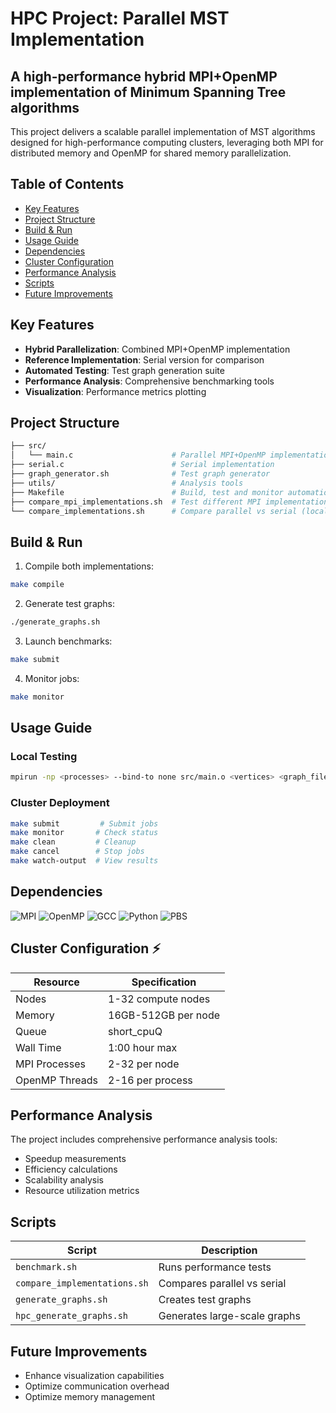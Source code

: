 # HPC Project: Parallel MST Implementation 

## A high-performance hybrid MPI+OpenMP implementation of Minimum Spanning Tree algorithms

This project delivers a scalable parallel implementation of MST algorithms designed for high-performance computing clusters, leveraging both MPI for distributed memory and OpenMP for shared memory parallelization.

## Table of Contents

- [Key Features](#key-features-)
- [Project Structure](#project-structure-)
- [Build & Run](#build--run-%EF%B8%8F)
- [Usage Guide](#usage-guide-)
- [Dependencies](#dependencies-)
- [Cluster Configuration](#cluster-configuration-)
- [Performance Analysis](#performance-analysis-)
- [Scripts](#scripts-%EF%B8%8F)
- [Future Improvements](#future-improvements-)

## Key Features 

- **Hybrid Parallelization**: Combined MPI+OpenMP implementation
- **Reference Implementation**: Serial version for comparison
- **Automated Testing**: Test graph generation suite
- **Performance Analysis**: Comprehensive benchmarking tools
- **Visualization**: Performance metrics plotting

## Project Structure

```bash
├── src/
│   └── main.c                      # Parallel MPI+OpenMP implementation
├── serial.c                        # Serial implementation
├── graph_generator.sh              # Test graph generator
├── utils/                          # Analysis tools
├── Makefile                        # Build, test and monitor automation (HPC settings)  
├── compare_mpi_implementations.sh  # Test different MPI implementations (local)
└── compare_implementations.sh      # Compare parallel vs serial (local)
```

## Build & Run

1. Compile both implementations:
```bash
make compile
```

2. Generate test graphs:
```bash
./generate_graphs.sh
```

3. Launch benchmarks:
```bash
make submit
```

4. Monitor jobs:
```bash
make monitor
```

## Usage Guide

### Local Testing
```bash
mpirun -np <processes> --bind-to none src/main.o <vertices> <graph_file>
```

### Cluster Deployment
```bash
make submit         # Submit jobs
make monitor       # Check status
make clean         # Cleanup
make cancel        # Stop jobs
make watch-output  # View results
```

## Dependencies

![MPI](https://img.shields.io/badge/MPI-MPICH%203.2-blue?style=flat-square)
![OpenMP](https://img.shields.io/badge/OpenMP-Enabled-green?style=flat-square)
![GCC](https://img.shields.io/badge/GCC-Required-red?style=flat-square)
![Python](https://img.shields.io/badge/Python-3.x-yellow?style=flat-square)
![PBS](https://img.shields.io/badge/PBS-Scheduler-orange?style=flat-square)

## Cluster Configuration ⚡

| Resource | Specification |
|----------|---------------|
| Nodes | 1-32 compute nodes |
| Memory | 16GB-512GB per node |
| Queue | short_cpuQ |
| Wall Time | 1:00 hour max |
| MPI Processes | 2-32 per node |
| OpenMP Threads | 2-16 per process |

## Performance Analysis

The project includes comprehensive performance analysis tools:
- Speedup measurements
- Efficiency calculations
- Scalability analysis
- Resource utilization metrics

## Scripts

| Script | Description |
|--------|-------------|
| `benchmark.sh` | Runs performance tests |
| `compare_implementations.sh` | Compares parallel vs serial |
| `generate_graphs.sh` | Creates test graphs |
| `hpc_generate_graphs.sh` | Generates large-scale graphs |

## Future Improvements

- Enhance visualization capabilities
- Optimize communication overhead
- Optimize memory management